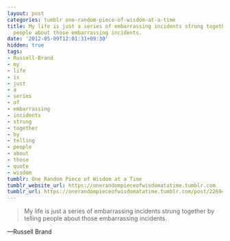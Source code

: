 ```yaml
---
layout: post
categories: tumblr one-random-piece-of-wisdom-at-a-time
title: My life is just a series of embarrassing incidents strung together by telling
  people about those embarrassing incidents.
date: '2012-05-09T12:01:31+09:30'
hidden: true
tags:
- Russell-Brand
- my
- life
- is
- just
- a
- series
- of
- embarrassing
- incidents
- strung
- together
- by
- telling
- people
- about
- those
- quote
- wisdom
tumblr: One Random Piece of Wisdom at a Time
tumblr_website_url: https://onerandompieceofwisdomatatime.tumblr.com
tumblr_url: https://onerandompieceofwisdomatatime.tumblr.com/post/22694228389/my-life-is-just-a-series-of-embarrassing
---
```

> My life is just a series of embarrassing incidents strung together by telling people about those embarrassing incidents.

—Russell Brand
